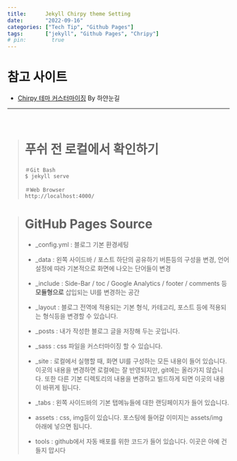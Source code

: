 ```yaml
---
title:      Jekyll Chirpy theme Setting
date:       "2022-09-16"
categories: ["Tech Tip", "Github Pages"]
tags:       ["jekyll", "Github Pages", "Chripy"]
# pin:        true
---
```


# 참고 사이트
- [Chirpy 테마 커스터마이징](https://www.irgroup.org/posts/Chirpy-%ED%85%8C%EB%A7%88-%EC%BB%A4%EC%8A%A4%ED%84%B0%EB%A7%88%EC%9D%B4%EC%A7%95/) By 하얀눈길

---

<br>

> # 푸쉬 전 로컬에서 확인하기
>
> ```
> ＃Git Bash
> $ jekyll serve
> 
> ＃Web Browser
> http://localhost:4000/
> ```

> # GitHub Pages Source
>
> - _config.yml : 블로그 기본 환경세팅
>
> - _data : 왼쪽 사이드바 / 포스트 하단의 공유하기 버튼등의 구성을 변경, 언어 설정에 따라 기본적으로 화면에 나오는 단어들이 변경
>
> - _include : Side-Bar / toc / Google Analytics / footer / comments 등 **모듈형으로** 삽입되는 UI를 변경하는 공간
>
> - _layout : 블로그 전역에 적용되는 기본 형식, 카테고리, 포스트 등에 적용되는 형식등을 변경할 수 있습니다.
>
> - _posts : 내가 작성한 블로그 글을 저장해 두는 곳입니다.
>
> - _sass : css 파일을 커스터마이징 할 수 있습니다.
>
> - _site : 로컬에서 실행할 때, 화면 UI를 구성하는 모든 내용이 들어 있습니다. 이곳의 내용을 변경하면 로컬에는 잘 반영되지만, git에는 올라가지 않습니다. 또한 다른 기본 디렉토리의 내용을 변경하고 빌드하게 되면 이곳의 내용이 바뀌게 됩니다.
>
> - _tabs : 왼쪽 사이드바의 기본 탭메뉴들에 대한 랜딩페이지가 들어 있습니다.
>
> - assets : css, img등이 있습니다. 포스팅에 들어갈 이미지는 assets/img 아래에 넣으면 됩니다.
> 
> - tools : github에서 자동 배포를 위한 코드가 들어 있습니다. 이곳은 아예 건들지 맙시다